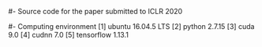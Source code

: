 #- Source code for the paper submitted to ICLR 2020

#- Computing environment
[1] ubuntu 16.04.5 LTS
[2] python 2.7.15
[3] cuda 9.0
[4] cudnn 7.0
[5] tensorflow 1.13.1
